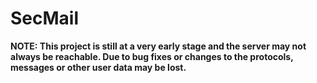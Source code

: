 # SecMail

**NOTE: This project is still at a very early stage and the server may not always be reachable. Due to bug fixes or changes to the protocols, messages or other user data may be lost.**
